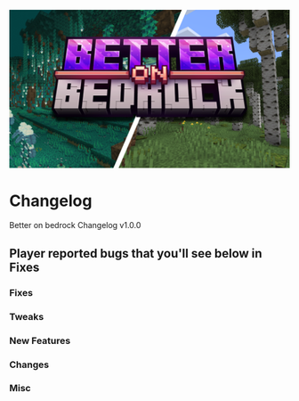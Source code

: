 
![image](/Main/assets/bob-rebrand.png)

# Changelog

Better on bedrock Changelog v1.0.0

## Player reported bugs that you'll see below in Fixes

### Fixes
### Tweaks
### New Features
### Changes
### Misc